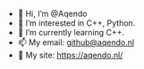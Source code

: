 - 👋 Hi, I’m @Aqendo
- 👀 I’m interested in C++, Python.
- 🌱 I’m currently learning C++.
- 📫 My email: github@aqendo.nl
- 📜 My site: https://aqendo.nl/

<!---
Aqendo/Aqendo is a ✨ special ✨ repository because its `README.md` (this file) appears on your GitHub profile.
You can click the Preview link to take a look at your changes.
--->
